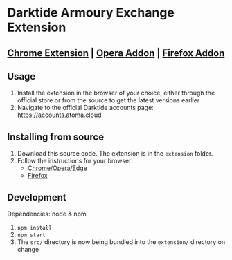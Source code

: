 # Darktide Armoury Exchange Extension

## [Chrome Extension](https://chrome.google.com/webstore/detail/armoury-exchange/hcjihmkcnjkfkaeebhnpjcnnibpoolgc) | [Opera Addon](https://addons.opera.com/en-gb/extensions/details/armoury-exchange/) | [Firefox Addon](https://addons.mozilla.org/en-GB/firefox/addon/armoury-exchange/)

## Usage
1. Install the extension in the browser of your choice, either through the official store or from the source to get the latest versions earlier
2. Navigate to the official Darktide accounts page: https://accounts.atoma.cloud

## Installing from source

1. Download this source code. The extension is in the `extension` folder.
2. Follow the instructions for your browser:
    * [Chrome/Opera/Edge](https://developer.chrome.com/docs/extensions/mv3/getstarted/development-basics/#load-unpacked)
    * [Firefox](https://developer.mozilla.org/en-US/docs/Mozilla/Add-ons/WebExtensions/Your_first_WebExtension#installing)

## Development

Dependencies: node & npm
1. `npm install`
2. `npm start`
3. The `src/` directory is now being bundled into the `extension/` directory on change
